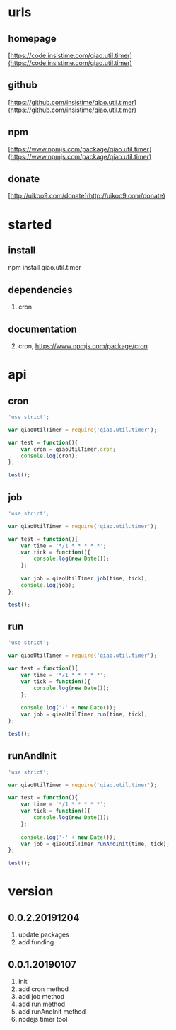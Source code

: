# urls
## homepage
[https://code.insistime.com/qiao.util.timer](https://code.insistime.com/qiao.util.timer)

## github
[https://github.com/insistime/qiao.util.timer](https://github.com/insistime/qiao.util.timer)

## npm
[https://www.npmjs.com/package/qiao.util.timer](https://www.npmjs.com/package/qiao.util.timer)

## donate
[http://uikoo9.com/donate](http://uikoo9.com/donate)

# started
## install
npm install qiao.util.timer

## dependencies
1. cron

## documentation
2. cron, https://www.npmjs.com/package/cron

# api
## cron
```javascript
'use strict';

var qiaoUtilTimer = require('qiao.util.timer');

var test = function(){
	var cron = qiaoUtilTimer.cron;
	console.log(cron);
};

test();
```

## job
```javascript
'use strict';

var qiaoUtilTimer = require('qiao.util.timer');

var test = function(){
	var time = '*/1 * * * * *';
	var tick = function(){
		console.log(new Date());
	};
	
	var job = qiaoUtilTimer.job(time, tick);
	console.log(job);
};

test();
```

## run
```javascript
'use strict';

var qiaoUtilTimer = require('qiao.util.timer');

var test = function(){
	var time = '*/1 * * * * *';
	var tick = function(){
		console.log(new Date());
	};
	
	console.log('-' + new Date());
	var job = qiaoUtilTimer.run(time, tick);
};

test();
```

## runAndInit
```javascript
'use strict';

var qiaoUtilTimer = require('qiao.util.timer');

var test = function(){
	var time = '*/1 * * * * *';
	var tick = function(){
		console.log(new Date());
	};
	
	console.log('-' + new Date());
	var job = qiaoUtilTimer.runAndInit(time, tick);
};

test();
```

# version
## 0.0.2.20191204
1. update packages
2. add funding

## 0.0.1.20190107
1. init
2. add cron method
3. add job method
3. add run method 
4. add runAndInit method
5. nodejs timer tool
